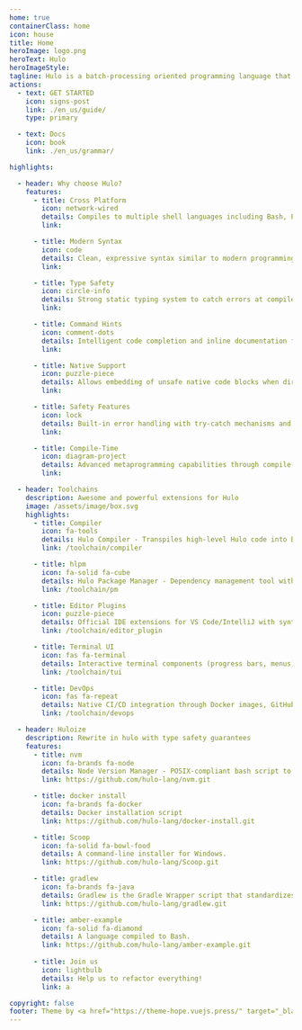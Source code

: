 ```yaml
---
home: true
containerClass: home
icon: house
title: Home
heroImage: logo.png
heroText: Hulo
heroImageStyle:
tagline: Hulo is a batch-processing oriented programming language that compiles to native system-level scripts like Bash, PowerShell, and VBS.
actions:
  - text: GET STARTED
    icon: signs-post
    link: ./en_us/guide/
    type: primary

  - text: Docs
    icon: book
    link: ./en_us/grammar/

highlights:

  - header: Why choose Hulo?
    features:
      - title: Cross Platform
        icon: network-wired
        details: Compiles to multiple shell languages including Bash, PowerShell, and VBS ...
        link: 

      - title: Modern Syntax
        icon: code
        details: Clean, expressive syntax similar to modern programming languages, eliminating traditional shell scripting quirks
        link: 

      - title: Type Safety
        icon: circle-info
        details: Strong static typing system to catch errors at compile time rather than runtime
        link: 

      - title: Command Hints
        icon: comment-dots
        details: Intelligent code completion and inline documentation for all commands and APIs
        link: 

      - title: Native Support
        icon: puzzle-piece
        details: Allows embedding of unsafe native code blocks when direct system access is required
        link: 

      - title: Safety Features
        icon: lock
        details: Built-in error handling with try-catch mechanisms and automatic resource cleanup
        link: 

      - title: Compile-Time
        icon: diagram-project
        details: Advanced metaprogramming capabilities through compile-time code generation and analysis
        link: 

  - header: Toolchains
    description: Awesome and powerful extensions for Hulo
    image: /assets/image/box.svg
    highlights:
      - title: Compiler
        icon: fa-tools
        details: Hulo Compiler - Transpiles high-level Hulo code into Bash, PowerShell, VBScript, and Batch for seamless cross-platform automation scripting
        link: /toolchain/compiler

      - title: hlpm
        icon: fa-solid fa-cube
        details: Hulo Package Manager - Dependency management tool with version resolution and private registry support
        link: /toolchain/pm

      - title: Editor Plugins
        icon: puzzle-piece
        details: Official IDE extensions for VS Code/IntelliJ with syntax highlighting, debugger integration and LSP support
        link: /toolchain/editor_plugin

      - title: Terminal UI
        icon: fas fa-terminal
        details: Interactive terminal components (progress bars, menus) with cross-shell rendering compatibility
        link: /toolchain/tui

      - title: DevOps
        icon: fas fa-repeat
        details: Native CI/CD integration through Docker images, GitHub Actions templates and pipeline utilities
        link: /toolchain/devops

  - header: Huloize
    description: Rewrite in hulo with type safety guarantees
    features:
      - title: nvm
        icon: fa-brands fa-node
        details: Node Version Manager - POSIX-compliant bash script to manage multiple active node.js versions
        link: https://github.com/hulo-lang/nvm.git

      - title: docker install
        icon: fa-brands fa-docker
        details: Docker installation script
        link: https://github.com/hulo-lang/docker-install.git

      - title: Scoop
        icon: fa-solid fa-bowl-food
        details: A command-line installer for Windows.
        link: https://github.com/hulo-lang/Scoop.git

      - title: gradlew
        icon: fa-brands fa-java
        details: Gradlew is the Gradle Wrapper script that standardizes builds by managing the correct Gradle version.
        link: https://github.com/hulo-lang/gradlew.git

      - title: amber-example
        icon: fa-solid fa-diamond
        details: A language compiled to Bash.
        link: https://github.com/hulo-lang/amber-example.git
      
      - title: Join us
        icon: lightbulb
        details: Help us to refactor everything!
        link: a

copyright: false
footer: Theme by <a href="https://theme-hope.vuejs.press/" target="_blank">VuePress Theme Hope</a> | MIT Licensed, Copyright © 2025-present Hulo
---
```


